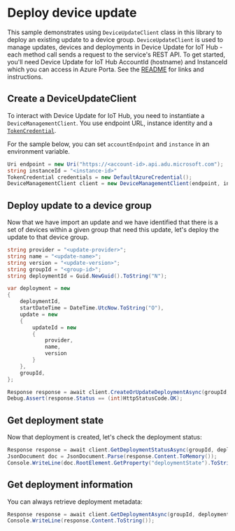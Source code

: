 # Deploy device update

This sample demonstrates using `DeviceUpdateClient` class in this library to deploy an existing update to a device group. `DeviceUpdateClient` is used to manage updates, devices and deployments in Device Update for IoT Hub - each method call sends a request to the service's REST API.  To get started, you'll need Device Update for IoT Hub AccountId (hostname) and InstanceId which you can access in Azure Porta. See the [README](https://github.com/Azure/azure-sdk-for-net/tree/main/sdk/deviceupdate/Azure.IoT.DeviceUpdate/README.md) for links and instructions.

## Create a DeviceUpdateClient
 
To interact with Device Update for IoT Hub, you need to instantiate a `DeviceManagementClient`. You use endpoint URL, instance identity and a [`TokenCredential`](https://github.com/Azure/azure-sdk-for-net/blob/main/sdk/identity/Azure.Identity/README.md#credentials).
 
For the sample below, you can set `accountEndpoint` and `instance` in an environment variable.

```C# Snippet:AzDeviceUpdateSample5_CreateDeviceManagementClient
Uri endpoint = new Uri("https://<account-id>.api.adu.microsoft.com");
string instanceId = "<instance-id>"
TokenCredential credentials = new DefaultAzureCredential();
DeviceManagementClient client = new DeviceManagementClient(endpoint, instanceId, credentials);
```

## Deploy update to a device group

Now that we have import an update and we have identified that there is a set of devices within a given group that need this update, let's deploy the update to that device group.

```C#
string provider = "<update-provider>";
string name = "<update-name>";
string version = "<update-version>";
string groupId = "<group-id>";
string deploymentId = Guid.NewGuid().ToString("N");

var deployment = new
{
    deploymentId,
    startDateTime = DateTime.UtcNow.ToString("O"),
    update = new
    {
        updateId = new
        {
            provider,
            name,
            version
        }
    },
    groupId,
};

Response response = await client.CreateOrUpdateDeploymentAsync(groupId, deploymentId, RequestContent.Create(deployment));
Debug.Assert(response.Status == (int)HttpStatusCode.OK);
```

## Get deployment state

Now that deployment is created, let's check the deployment status:

```C#
Response response = await client.GetDeploymentStatusAsync(groupId, deploymentId);
JsonDocument doc = JsonDocument.Parse(response.Content.ToMemory());
Console.WriteLine(doc.RootElement.GetProperty("deploymentState").ToString());
```

## Get deployment information

You can always retrieve deployment metadata:

```C#
Response response = await client.GetDeploymentAsync(groupId, deploymentId);
Console.WriteLine(response.Content.ToString());
```